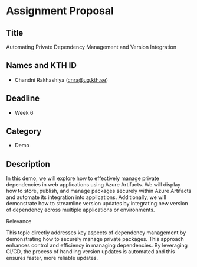 # Assignment Proposal
## Title
Automating Private Dependency Management and Version Integration
## Names and KTH ID
- Chandni Rakhashiya (cnra@ug.kth.se)
## Deadline
- Week 6
## Category
- Demo
## Description
In this demo, we will explore how to effectively manage private dependencies in web applications using Azure Artifacts. We will display how to store, publish, and manage packages securely within Azure Artifacts and automate its integration into applications. Additionally, we will demonstrate how to streamline version updates by integrating new version of dependency across multiple applications or environments. 

Relevance

This topic directly addresses key aspects of dependency management by demonstrating how to securely manage private packages. This approach enhances control and efficiency in managing dependencies. By leveraging CI/CD, the process of handling version updates is automated and this ensures faster, more reliable updates.
